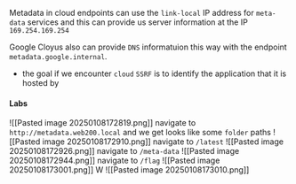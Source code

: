 Metadata in cloud endpoints can use the `link-local` IP address for `meta-data` services and this can provide us server information at the IP `169.254.169.254`

Google Cloyus also can provide `DNS` informatuion this way with the endpoint `metadata.google.internal`.

- the goal if we encounter `cloud` `SSRF` is to identify the application that it is hosted by

#### Labs
![[Pasted image 20250108172819.png]]
navigate to `http://metadata.web200.local` and we get looks like some `folder` paths
![[Pasted image 20250108172910.png]]
navigate to `/latest`
![[Pasted image 20250108172926.png]]
navigate to `/meta-data`
![[Pasted image 20250108172944.png]]
navigate to `/flag`
![[Pasted image 20250108173001.png]]
W
![[Pasted image 20250108173010.png]]